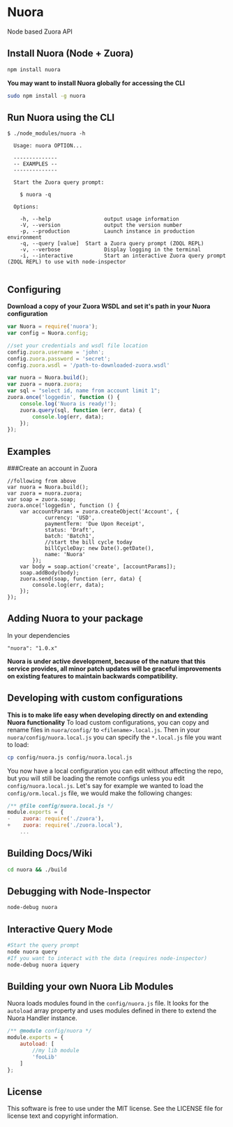 Nuora
=====
Node based Zuora API

Install Nuora (Node + Zuora)
----------------------------
```bash
npm install nuora
```
**You may want to install Nuora globally for accessing the CLI**
```bash
sudo npm install -g nuora
```

Run Nuora using the CLI
-----------------------
```
$ ./node_modules/nuora -h

  Usage: nuora OPTION...

  --------------
  -- EXAMPLES --
  --------------

  Start the Zuora query prompt:

    $ nuora -q

  Options:

    -h, --help                 output usage information
    -V, --version              output the version number
    -p, --production           Launch instance in production environment
    -q, --query [value]  Start a Zuora query prompt (ZOQL REPL)
    -v, --verbose              Display logging in the terminal
    -i, --interactive          Start an interactive Zuora query prompt (ZOQL REPL) to use with node-inspector


```

Configuring
-----------

**Download a copy of your Zuora WSDL and set it's path in your Nuora configuration**
```javascript
var Nuora = require('nuora');
var config = Nuora.config;

//set your credentials and wsdl file location
config.zuora.username = 'john';
config.zuora.password = 'secret';
config.zuora.wsdl = '/path-to-downloaded-zuora.wsdl'

var nuora = Nuora.build();
var zuora = nuora.zuora;
var sql = "select id, name from account limit 1";
zuora.once('loggedin', function () {
    console.log('Nuora is ready!');
    zuora.query(sql, function (err, data) {
        console.log(err, data);
    });
});

```

Examples
--------

###Create an account in Zuora

```
//following from above
var nuora = Nuora.build();
var zuora = nuora.zuora;
var soap = zuora.soap;
zuora.once('loggedin', function () {
    var accountParams = zuora.createObject('Account', {
            currency: 'USD',
            paymentTerm: 'Due Upon Receipt',
            status: 'Draft',
            batch: 'Batch1',
            //start the bill cycle today
            billCycleDay: new Date().getDate(),
            name: 'Nuora'
        });
    var body = soap.action('create', [accountParams]);
    soap.addBody(body);
    zuora.send(soap, function (err, data) {
        console.log(err, data);
    });
});
```

Adding Nuora to your package
----------------------------
In your dependencies
```
"nuora": "1.0.x"
```
**Nuora is under active development, because of the nature that this service provides, all minor patch updates will be graceful improvements on existing features to maintain backwards compatibility.**

Developing with custom configurations
-------------------------------------
**This is to make life easy when developing directly on and extending Nuora functionality**
To load custom configurations, you can copy and rename files in `nuora/config/` to `<filename>.local.js`. Then in your `nuora/config/nuora.local.js` you can specify the `*.local.js` file you want to load:
```bash
cp config/nuora.js config/nuora.local.js
```
You now have a local configuration you can edit without affecting the repo, but you will still be loading the remote configs unless you edit `config/nuora.local.js`. Let's say for example we wanted to load the `config/orm.local.js` file, we would make the following changes:
```js
/** @file config/nuora.local.js */
module.exports = {
-    zuora: require('./zuora'),
+    zuora: require('./zuora.local'),
    ...
```


Building Docs/Wiki
------------------
```bash
cd nuora && ./build
```

Debugging with Node-Inspector
-----------------------------
```bash
node-debug nuora
```

Interactive Query Mode
----------------------
```bash
#Start the query prompt
node nuora query
#If you want to interact with the data (requires node-inspector)
node-debug nuora iquery
```

Building your own Nuora Lib Modules
-----------------------------------

Nuora loads modules found in the `config/nuora.js` file. It looks for the `autoload` array property and uses modules defined in there to extend the Nuora Handler instance.
```javascript
/** @module config/nuora */
module.exports = {
    autoload: [
        //my lib module
        'fooLib'
    ]  
};
```

License
-------
This software is free to use under the MIT license. See the LICENSE file for license text and copyright information.
